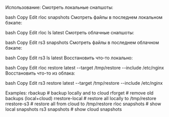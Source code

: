 Использование:
Смотреть локальные снапшоты:

bash
Copy
Edit
rloc snapshots
Смотреть файлы в последнем локальном бэкапе:

bash
Copy
Edit
rloc ls latest
Смотреть облачные снапшоты:

bash
Copy
Edit
rs3 snapshots
Смотреть файлы в последнем облачном бэкапе:

bash
Copy
Edit
rs3 ls latest
Восстановить что-то локально:

bash
Copy
Edit
rloc restore latest --target /tmp/restore --include /etc/nginx
Восстановить что-то из облака:

bash
Copy
Edit
rs3 restore latest --target /tmp/restore --include /etc/nginx



Examples:
  rbackup            # backup locally and to cloud
  rforget            # remove old backups (local+cloud)
  rrestore-local     # restore all locally to /tmp/restore
  rrestore-s3        # restore all from cloud to /tmp/restore
  rloc snapshots     # show local snapshots
  rs3 snapshots      # show cloud snapshots
